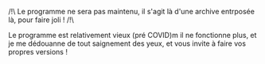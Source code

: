 /!\ Le programme ne sera pas maintenu, il s'agit là d'une archive entrposée là, pour faire joli ! /!\

Le programme est relativement vieux (pré COVID)m il ne fonctionne plus, et je me dédouanne de tout saignement des yeux, et vous invite à faire vos propres versions !
